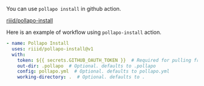 You can use `pollapo install` in github action.

[riiid/pollapo-install](https://github.com/riiid/pollapo-install)

Here is an example of workflow using `pollapo-install` action.

```yaml
- name: Pollapo Install
  uses: riiid/pollapo-install@v1
  with:
    token: ${{ secrets.GITHUB_OAUTH_TOKEN }}  # Required for pulling from Gihtub repository
    out-dir: .pollapo  # Optional. defaults to .pollapo
    config: pollapo.yml  # Optional. defaults to pollapo.yml
    working-directory: .  # Optional. defaults to .
```
